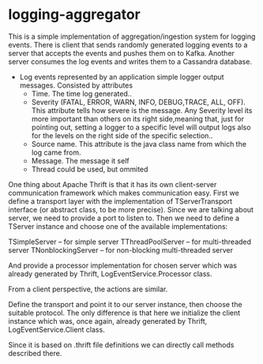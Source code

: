 # logging-aggregator
This is a simple implementation of aggregation/ingestion system for logging events. There is client that sends randomly generated logging events to a server that accepts the events and pushes them on to Kafka. Another server consumes the log events and writes them to a Cassandra database.
  - Log events represented by an application simple logger output messages. Consisted by attributes
      - Time. The time log generated..
      - Severity (FATAL, ERROR, WARN, INFO, DEBUG,TRACE, ALL, OFF). This attribute tells how severe is the message. Any         Severity level its more important than others on its right side,meaning that, just for pointing out, setting a logger to a specific level will output logs also for the levels on the right side of the specific selection..
      - Source name. This attribute is the java class name from which the log came from.
      - Message. The message it self
      - Thread could be used, but ommited

One thing about Apache Thrift is that it has its own client-server communication framework which makes communication easy. First we define a transport layer with the implementation of TServerTransport interface (or abstract class, to be more precise). Since we are talking about server, we need to provide a port to listen to. Then we need to define a TServer instance and choose one of the available implementations:

  TSimpleServer – for simple server
  TThreadPoolServer – for multi-threaded server
  TNonblockingServer – for non-blocking multi-threaded server

And provide a processor implementation for chosen server which was already generated by Thrift, LogEventService.Processor class.

From a client perspective, the actions are similar.

Define the transport and point it to our server instance, then choose the suitable protocol. The only difference is that here we initialize the client instance which was, once again, already generated by Thrift, LogEventService.Client class.

Since it is based on .thrift file definitions we can directly call methods described there.

